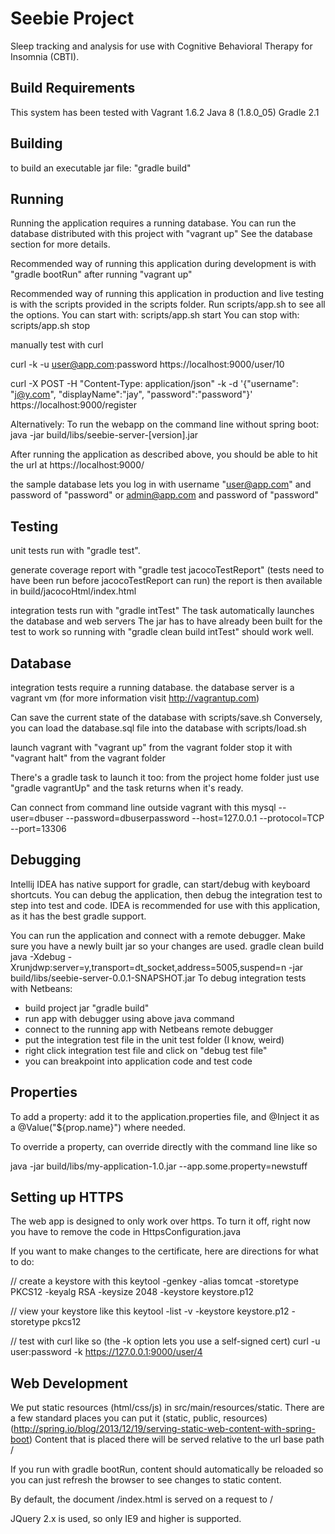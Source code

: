 Seebie Project
====

Sleep tracking and analysis for use with Cognitive Behavioral Therapy for Insomnia (CBTI).

## Build Requirements

This system has been tested with
Vagrant 1.6.2
Java 8 (1.8.0_05)
Gradle 2.1

## Building

to build an executable jar file: "gradle build"

## Running

Running the application requires a running database.
You can run the database distributed with this project with "vagrant up"
See the database section for more details.

Recommended way of running this application during development is with "gradle bootRun" after running "vagrant up"

Recommended way of running this application in production and live testing is with the scripts provided in the scripts folder.
Run scripts/app.sh to see all the options.
You can start with: scripts/app.sh start
You can stop with:  scripts/app.sh stop


manually test with curl

curl -k -u user@app.com:password https://localhost:9000/user/10

curl -X POST -H "Content-Type: application/json" -k -d '{"username": "j@y.com", "displayName":"jay", "password":"password"}' https://localhost:9000/register

Alternatively: To run the webapp on the command line without spring boot: java -jar build/libs/seebie-server-[version].jar

After running the application as described above, you should be able to hit the url at
https://localhost:9000/

the sample database lets you log in with username "user@app.com" and password of "password"
or admin@app.com and password of "password"

## Testing

unit tests run with "gradle test".

generate coverage report with "gradle test jacocoTestReport"
(tests need to have been run before jacocoTestReport can run)
the report is then available in build/jacocoHtml/index.html

integration tests run with "gradle intTest"
The task automatically launches the database and web servers
The jar has to have already been built for the test to work
so running with "gradle clean build intTest" should work well.

## Database

integration tests require a running database. the database server is a vagrant vm
(for more information visit http://vagrantup.com)

Can save the current state of the database with scripts/save.sh
Conversely, you can load the database.sql file into the database with scripts/load.sh

launch vagrant with "vagrant up" from the vagrant folder
stop it with "vagrant halt" from the vagrant folder

There's a gradle task to launch it too:
from the project home folder just use "gradle vagrantUp"
and the task returns when it's ready.

Can connect from command line outside vagrant with this
mysql --user=dbuser --password=dbuserpassword --host=127.0.0.1 --protocol=TCP --port=13306



## Debugging

Intellij IDEA has native support for gradle, can start/debug with keyboard shortcuts.
You can debug the application, then debug the integration test to step into test and code.
IDEA is recommended for use with this application, as it has the best gradle support.

You can run the application and connect with a remote debugger.
Make sure you have a newly built jar so your changes are used.
gradle clean build
java -Xdebug -Xrunjdwp:server=y,transport=dt_socket,address=5005,suspend=n -jar build/libs/seebie-server-0.0.1-SNAPSHOT.jar
To debug integration tests with Netbeans:
- build project jar "gradle build" 
- run app with debugger using above java command
- connect to the running app with Netbeans remote debugger
- put the integration test file in the unit test folder (I know, weird)
- right click integration test file and click on "debug test file" 
- you can breakpoint into application code and test code


## Properties

To add a property:
add it to the application.properties file, and @Inject it as a @Value("${prop.name}") where needed.

To override a property, can override directly with the command line like so

java -jar build/libs/my-application-1.0.jar --app.some.property=newstuff


## Setting up HTTPS

The web app is designed to only work over https. To turn it off, right now
you have to remove the code in HttpsConfiguration.java

If you want to make changes to the certificate, here are directions for what to do:

// create a keystore with this
keytool -genkey -alias tomcat -storetype PKCS12 -keyalg RSA -keysize 2048 -keystore keystore.p12

// view your keystore like this
keytool -list -v -keystore keystore.p12 -storetype pkcs12

// test with curl like so (the -k option lets you use a self-signed cert)
curl -u user:password -k https://127.0.0.1:9000/user/4


## Web Development

We put static resources (html/css/js) in src/main/resources/static.
There are a few standard places you can put it (static, public, resources)
(http://spring.io/blog/2013/12/19/serving-static-web-content-with-spring-boot)
Content that is placed there will be served relative to the url base path /

If you run with gradle bootRun, content should automatically be reloaded
so you can just refresh the browser to see changes to static content.

By default, the document /index.html is served on a request to /

JQuery 2.x is used, so only IE9 and higher is supported.



